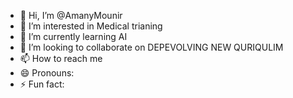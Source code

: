 - 👋 Hi, I’m @AmanyMounir
- 👀 I’m interested in Medical trianing
- 🌱 I’m currently learning AI
- 💞️ I’m looking to collaborate on DEPEVOLVING NEW QURIQULIM
- 📫 How to reach me 
- 😄 Pronouns:
- ⚡ Fun fact: 

<!---
AmanyMounir/AmanyMounir is a ✨ special ✨ repository because its `README.md` (this file) appears on your GitHub profile.
You can click the Preview link to take a look at your changes.
--->
